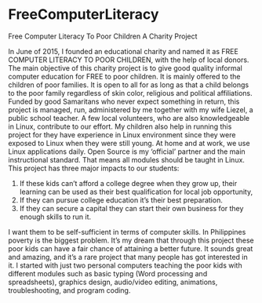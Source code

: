 # FreeComputerLiteracy
Free Computer Literacy To Poor Children A Charity Project

In June of 2015, I founded an educational charity and named it as FREE COMPUTER LITERACY TO POOR CHILDREN, with the help of local donors. The main objective of this charity project is to give good quality informal computer education for FREE to poor children. It is mainly offered to the children of poor families. It is open to all for as long as that a child belongs to the poor family regardless of skin color, religious and political affiliations. Funded by good Samaritans who never expect something in return, this project is managed, run, administered by me together with my wife Liezel, a public school teacher. A few local volunteers, who are also knowledgeable in Linux, contribute to our effort. My children also help in running this project for they have experience in Linux environment since they were exposed to Linux when they were still young. At home and at work, we use Linux applications daily. Open Source is my ‘official’ partner and the main instructional standard. That means all modules should be taught in Linux. 
This project has three major impacts to our students:
  1) If these kids can’t afford a college degree when they grow up, their learning can be used as their best qualification for local job opportunity,
  2) If they can pursue college education it’s their best preparation.
  3) If they can secure a capital they can start their own business for they enough skills to run it.

I want them to be self-sufficient in terms of computer skills. In Philippines poverty is the biggest problem. It’s my dream that through this project these poor kids can have a fair chance of attaining a better future. It sounds great and amazing, and it’s a rare project that many people has got interested in it. I started with just two personal computers teaching the poor kids with different modules such as basic typing (Word processing and spreadsheets), graphics design, audio/video editing, animations, troubleshooting, and program coding.
